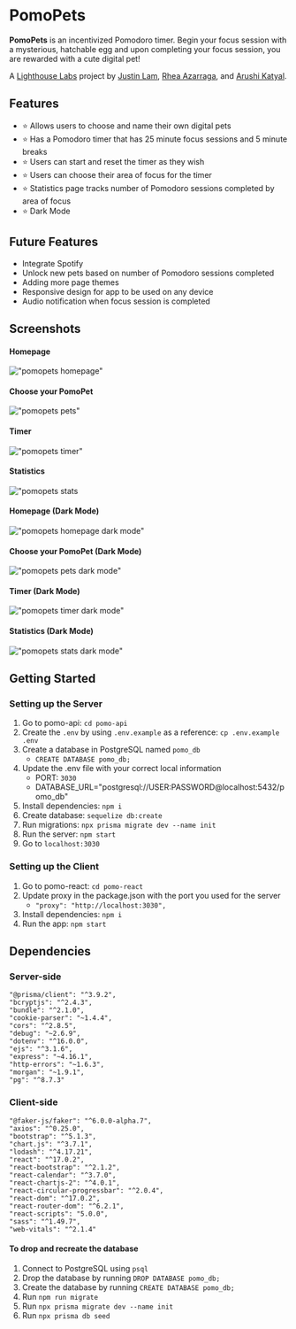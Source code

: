 # PomoPets

**PomoPets** is an incentivized Pomodoro timer. Begin your focus session with a mysterious, hatchable egg and upon completing your focus session, you are rewarded with a cute digital pet!

A [Lighthouse Labs](https://www.lighthouselabs.ca/) project by [Justin Lam](https://github.com/justinklam), [Rhea Azarraga](https://github.com/Rheaazarraga), and [Arushi Katyal](https://github.com/katy-arushi).

## Features

- ⭐ Allows users to choose and name their own digital pets
- ⭐ Has a Pomodoro timer that has 25 minute focus sessions and 5 minute breaks
- ⭐ Users can start and reset the timer as they wish
- ⭐ Users can choose their area of focus for the timer
- ⭐ Statistics page tracks number of Pomodoro sessions completed by area of focus
- ⭐ Dark Mode

## Future Features

- Integrate Spotify
- Unlock new pets based on number of Pomodoro sessions completed
- Adding more page themes
- Responsive design for app to be used on any device
- Audio notification when focus session is completed

## Screenshots

#### Homepage 

!["pomopets homepage"](https://github.com/justinklam/pomopets/blob/main/pomo-react/public/screenshots/home.png?raw=true)

#### Choose your PomoPet

!["pomopets pets"](https://github.com/justinklam/pomopets/blob/main/pomo-react/public/screenshots/pomopets%20pets.png?raw=true)

#### Timer

!["pomopets timer"](https://github.com/justinklam/pomopets/blob/main/pomo-react/public/screenshots/timer.png?raw=true)

#### Statistics

!["pomopets stats](https://github.com/justinklam/pomopets/blob/main/pomo-react/public/screenshots/stats.png?raw=true)

#### Homepage (Dark Mode)

!["pomopets homepage dark mode"](https://github.com/justinklam/pomopets/blob/main/pomo-react/public/screenshots/homedark.png?raw=true)

#### Choose your PomoPet (Dark Mode)

!["pomopets pets dark mode"](https://github.com/justinklam/pomopets/blob/main/pomo-react/public/screenshots/petsdark.png?raw=true)

#### Timer (Dark Mode)

!["pomopets timer dark mode"](https://github.com/justinklam/pomopets/blob/main/pomo-react/public/screenshots/timer.png?raw=true)

#### Statistics (Dark Mode)

!["pomopets stats dark mode"](https://github.com/justinklam/pomopets/blob/main/pomo-react/public/screenshots/stats.png?raw=true)

## Getting Started

### Setting up the Server

1. Go to pomo-api: `cd pomo-api`
2. Create the `.env` by using `.env.example` as a reference: `cp .env.example .env`
3. Create a database in PostgreSQL named `pomo_db`
   - `CREATE DATABASE pomo_db;`
4. Update the .env file with your correct local information
   - PORT: `3030`
   - DATABASE_URL="postgresql://USER:PASSWORD@localhost:5432/pomo_db"
5. Install dependencies: `npm i`
6. Create database: `sequelize db:create`
7. Run migrations: `npx prisma migrate dev --name init`
8. Run the server: `npm start`
9. Go to `localhost:3030`

### Setting up the Client

1. Go to pomo-react: `cd pomo-react`
2. Update proxy in the package.json with the port you used for the server
   - `"proxy": "http://localhost:3030",`
3. Install dependencies: `npm i`
4. Run the app: `npm start`

## Dependencies

### Server-side

    "@prisma/client": "^3.9.2",
    "bcryptjs": "^2.4.3",
    "bundle": "^2.1.0",
    "cookie-parser": "~1.4.4",
    "cors": "^2.8.5",
    "debug": "~2.6.9",
    "dotenv": "^16.0.0",
    "ejs": "^3.1.6",
    "express": "~4.16.1",
    "http-errors": "~1.6.3",
    "morgan": "~1.9.1",
    "pg": "^8.7.3"

### Client-side

    "@faker-js/faker": "^6.0.0-alpha.7",
    "axios": "^0.25.0",
    "bootstrap": "^5.1.3",
    "chart.js": "^3.7.1",
    "lodash": "^4.17.21",
    "react": "^17.0.2",
    "react-bootstrap": "^2.1.2",
    "react-calendar": "^3.7.0",
    "react-chartjs-2": "^4.0.1",
    "react-circular-progressbar": "^2.0.4",
    "react-dom": "^17.0.2",
    "react-router-dom": "^6.2.1",
    "react-scripts": "5.0.0",
    "sass": "^1.49.7",
    "web-vitals": "^2.1.4"

#### To drop and recreate the database

1. Connect to PostgreSQL using `psql`
2. Drop the database by running `DROP DATABASE pomo_db;`
3. Create the database by running `CREATE DATABASE pomo_db;`
4. Run `npm run migrate`
5. Run `npx prisma migrate dev --name init`
6. Run `npx prisma db seed`
